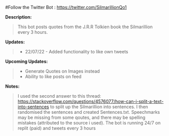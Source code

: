 #Follow the Twitter Bot : https://twitter.com/SilmarillionQo1

**Description:**
> This bot posts quotes from the J.R.R Tolkien book the Silmarillion every 3 hours.


**Updates:**
> - 22/07/22 - Added functionality to like own tweets

**Upcoming Updates:**
> - Generate Quotes on Images instead
> - Ability to like posts on feed


**Notes:**
> I used the second answer to this thread: https://stackoverflow.com/questions/4576077/how-can-i-split-a-text-into-sentences to split up the Silmarillion into sentences. I then randomised the sentences and created Sentences.txt. Speechmarks may be missing from some qoutes, and there may be spelling mistakes (attributed to the source i used). The bot is running 24/7 on replit (paid) and tweets every 3 hours
